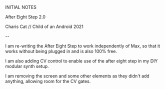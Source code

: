 INITIAL NOTES


After Eight Step 2.0

Charis Cat // Child of an Android 2021

--

I am re-writing the After Eight Step to work independently of Max, so that 
it works without being plugged in and is also 100% free. 


I am also adding CV control to enable use of the after eight step in my 
DIY modular synth setup. 


I am removing the screen and some other elements as they didn't add anything,
allowing room for the CV gates.
